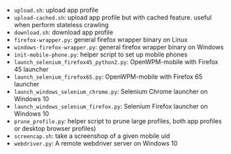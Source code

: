 - `upload.sh`: upload app profile
- `upload-cached.sh`: upload app profile but with cached feature. useful when perform stateless crawling
- `download.sh`: download app profile
- `firefox-wrapper.py`: general firefox wrapper binary on Linux
- `windows-firefox-wrapper.py`: general firefox wrapper binary on Windows
- `init-mobile-phone.py`: helper script to set up mobile phones
- `launch_selenium_firefox45_python2.py`: OpenWPM-mobile with Firefox 45 launcher
- `launch_selenium_firefox65.py`: OpenWPM-mobile with Firefox 65 launcher
- `launch_windows_selenium_chrome.py`: Selenium Chrome launcher on Windows 10
- `launch_windows_selenium_firefox.py`: Selenium Firefox launcher on Windows 10
- `prune_profile.py`: helper script to prune large profiles, both app profiles or desktop browser profiles)
- `screencap.sh`: take a screenshop of a given mobile uid
- `webdriver.py`: A remote webdriver server on Windows 10
